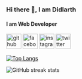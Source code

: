 ### Hi there 👋, I am Didlarth
#### I am Web Developer

[<img src='https://cdn.jsdelivr.net/npm/simple-icons@3.0.1/icons/github.svg' alt='github' height='40'>](https://github.com/didlarth)  [<img src='https://cdn.jsdelivr.net/npm/simple-icons@3.0.1/icons/facebook.svg' alt='facebook' height='40'>](https://www.facebook.com/didlarth)  [<img src='https://cdn.jsdelivr.net/npm/simple-icons@3.0.1/icons/instagram.svg' alt='instagram' height='40'>](https://www.instagram.com/didlarth/)  [<img src='https://cdn.jsdelivr.net/npm/simple-icons@3.0.1/icons/twitter.svg' alt='twitter' height='40'>](https://twitter.com/didlarth)  

[![Top Langs](https://github-readme-stats.vercel.app/api/top-langs/?username=didlarthh&bg_color=000000)](https://github.com/anuraghazra/github-readme-stats)

![GitHub streak stats](https://streak-stats.demolab.com/?user=didlarth)  

